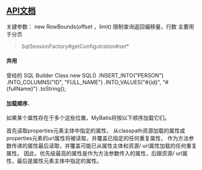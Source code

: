 ## [API文档](https://mybatis.org/mybatis-3/zh/sqlmap-xml.html)

关键参数：
new RowBounds(offset ，limit) 限制查询返回偏移量，行数    主要用于分页

> SqlSessionFactory#getConfigutration#set*

#### 弃用
曾经的 SQL Builder Class
new SQL()
.INSERT_INTO("PERSON")
.INTO_COLUMNS("ID", "FULL_NAME")
.INTO_VALUES("#{id}", "#{fullName}")
.toString();

#### 加载顺序.
如果某个属性存在于多个这些位置，MyBatis将按以下顺序加载它们。

首先读取properties元素主体中指定的属性，
从classpath资源加载的属性或properties元素的url属性将被读取，并覆盖已指定的任何重复属性，
作为方法参数传递的属性最后读取，并覆盖可能已从属性主体和资源/ url属性加载的任何重复属性。
因此，优先级最高的属性是作为方法参数传入的属性，后跟资源/ url属性，最后是属性元素主体中指定的属性。

